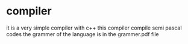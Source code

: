 # compiler
it is a very simple compiler with c++
this compiler compile semi pascal codes 
the grammer of the language is in the grammer.pdf file
